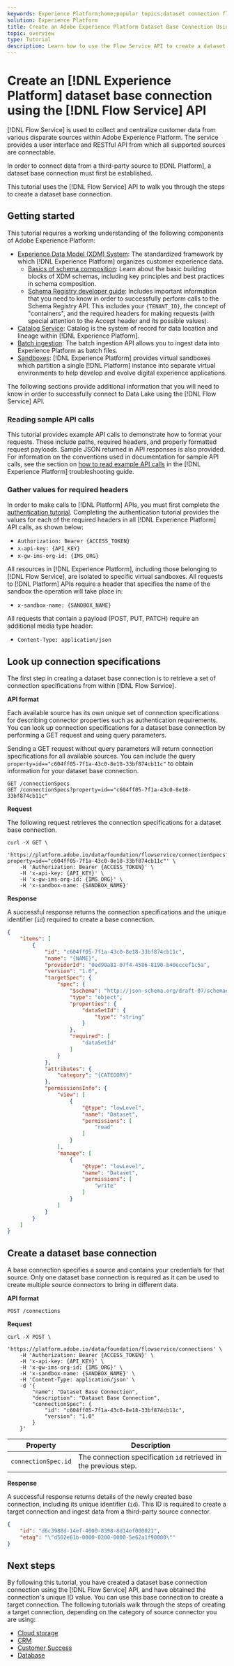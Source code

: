 ```yaml
---
keywords: Experience Platform;home;popular topics;dataset connection flow service;flow service;Flow service connection
solution: Experience Platform
title: Create an Adobe Experience Platform Dataset Base Connection Using the Flow Service API
topic: overview
type: Tutorial
description: Learn how to use the Flow Service API to create a dataset base connection to Adobe Experience Platform.
---
```


# Create an [!DNL Experience Platform] dataset base connection using the [!DNL Flow Service] API

[!DNL Flow Service] is used to collect and centralize customer data from various disparate sources within Adobe Experience Platform. The service provides a user interface and RESTful API from which all supported sources are connectable.

In order to connect data from a third-party source to [!DNL Platform], a dataset base connection must first be established.

This tutorial uses the [!DNL Flow Service] API to walk you through the steps to create a dataset base connection.

## Getting started

This tutorial requires a working understanding of the following components of Adobe Experience Platform:

*   [Experience Data Model (XDM) System](../../../xdm/home.md): The standardized framework by which [!DNL Experience Platform] organizes customer experience data.
    *   [Basics of schema composition](../../../xdm/schema/composition.md): Learn about the basic building blocks of XDM schemas, including key principles and best practices in schema composition.
    *   [Schema Registry developer guide](../../../xdm/api/getting-started.md): Includes important information that you need to know in order to successfully perform calls to the Schema Registry API. This includes your `{TENANT_ID}`, the concept of "containers", and the required headers for making requests (with special attention to the Accept header and its possible values).
*   [Catalog Service](../../../catalog/home.md): Catalog is the system of record for data location and lineage within [!DNL Experience Platform].
*   [Batch ingestion](../../../ingestion/batch-ingestion/overview.md): The batch ingestion API allows you to ingest data into Experience Platform as batch files.
*   [Sandboxes](../../../sandboxes/home.md): [!DNL Experience Platform] provides virtual sandboxes which partition a single [!DNL Platform] instance into separate virtual environments to help develop and evolve digital experience applications.

The following sections provide additional information that you will need to know in order to successfully connect to Data Lake using the [!DNL Flow Service] API.

### Reading sample API calls

This tutorial provides example API calls to demonstrate how to format your requests. These include paths, required headers, and properly formatted request payloads. Sample JSON returned in API responses is also provided. For information on the conventions used in documentation for sample API calls, see the section on [how to read example API calls](../../../landing/troubleshooting.md#how-do-i-format-an-api-request) in the [!DNL Experience Platform] troubleshooting guide.

### Gather values for required headers

In order to make calls to [!DNL Platform] APIs, you must first complete the [authentication tutorial](https://www.adobe.com/go/platform-api-authentication-en). Completing the authentication tutorial provides the values for each of the required headers in all [!DNL Experience Platform] API calls, as shown below:

* `Authorization: Bearer {ACCESS_TOKEN}`
* `x-api-key: {API_KEY}`
* `x-gw-ims-org-id: {IMS_ORG}`

All resources in [!DNL Experience Platform], including those belonging to [!DNL Flow Service], are isolated to specific virtual sandboxes. All requests to [!DNL Platform] APIs require a header that specifies the name of the sandbox the operation will take place in:

* `x-sandbox-name: {SANDBOX_NAME}`

All requests that contain a payload (POST, PUT, PATCH) require an additional media type header:

* `Content-Type: application/json`

## Look up connection specifications

The first step in creating a dataset base connection is to retrieve a set of connection specifications from within [!DNL Flow Service].

**API format**

Each available source has its own unique set of connection specifications for describing connector properties such as authentication requirements. You can look up connection specifications for a dataset base connection by performing a GET request and using query parameters.

Sending a GET request without query parameters will return connection specifications for all available sources. You can include the query `property=id=="c604ff05-7f1a-43c0-8e18-33bf874cb11c"` to obtain information for your dataset base connection.

```http
GET /connectionSpecs
GET /connectionSpecs?property=id=="c604ff05-7f1a-43c0-8e18-33bf874cb11c"
```

**Request**

The following request retrieves the connection specifications for a dataset base connection.

```shell
curl -X GET \
    'https://platform.adobe.io/data/foundation/flowservice/connectionSpecs?property=id=="c604ff05-7f1a-43c0-8e18-33bf874cb11c"' \
    -H 'Authorization: Bearer {ACCESS_TOKEN}' \
    -H 'x-api-key: {API_KEY}' \
    -H 'x-gw-ims-org-id: {IMS_ORG}' \
    -H 'x-sandbox-name: {SANDBOX_NAME}'
```

**Response**

A successful response returns the connection specifications and the unique identifier (`id`) required to create a base connection.

```json
{
    "items": [
        {
            "id": "c604ff05-7f1a-43c0-8e18-33bf874cb11c",
            "name": "{NAME}",
            "providerId": "0ed90a81-07f4-4586-8190-b40eccef1c5a",
            "version": "1.0",
            "targetSpec": {
                "spec": {
                    "$schema": "http://json-schema.org/draft-07/schema#",
                    "type": "object",
                    "properties": {
                        "dataSetId": {
                            "type": "string"
                        }
                    },
                    "required": [
                        "dataSetId"
                    ]
                }
            },
            "attributes": {
                "category": "{CATEGORY}"
            },
            "permissionsInfo": {
                "view": [
                    {
                        "@type": "lowLevel",
                        "name": "Dataset",
                        "permissions": [
                            "read"
                        ]
                    }
                ],
                "manage": [
                    {
                        "@type": "lowLevel",
                        "name": "Dataset",
                        "permissions": [
                            "write"
                        ]
                    }
                ]
            }
        }
    ]
}
```

## Create a dataset base connection

A base connection specifies a source and contains your credentials for that source. Only one dataset base connection is required as it can be used to create multiple source connectors to bring in different data.

**API format**

```http
POST /connections
```

**Request**

```shell
curl -X POST \
    'https://platform.adobe.io/data/foundation/flowservice/connections' \
    -H 'Authorization: Bearer {ACCESS_TOKEN}' \
    -H 'x-api-key: {API_KEY}' \
    -H 'x-gw-ims-org-id: {IMS_ORG}' \
    -H 'x-sandbox-name: {SANDBOX_NAME}' \
    -H 'Content-Type: application/json' \
    -d '{
        "name": "Dataset Base Connection",
        "description": "Dataset Base Connection",
        "connectionSpec": {
            "id": "c604ff05-7f1a-43c0-8e18-33bf874cb11c",
            "version": "1.0"
        }
    }'
```

| Property | Description |
| ------------- | --------------- |
| `connectionSpec.id` | The connection specification `id` retrieved in the previous step. |

**Response**

A successful response returns details of the newly created base connection, including its unique identifier (`id`). This ID is required to create a target connection and ingest data from a third-party source connector.

```json
{
    "id": "d6c3988d-14ef-4000-8398-8d14ef000021",
    "etag": "\"d502e61b-0000-0200-0000-5e62a1f90000\""
}
```

## Next steps

By following this tutorial, you have created a dataset base connection connection using the [!DNL Flow Service] API, and have obtained the connection's unique ID value. You can use this base connection to create a target connection. The following tutorials walk through the steps of creating a target connection, depending on the category of source connector you are using:

* [Cloud storage](./collect/cloud-storage.md)
* [CRM](./collect/crm.md)
* [Customer Success](./collect/customer-success.md)
* [Database](./collect/database-nosql.md)